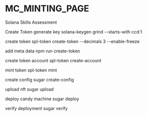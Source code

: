 # MC_MINTING_PAGE
Solana Skills Assessment

Create Token
generate key
solana-keygen grind --starts-with ccd:1

create token
spl-token create-token --decimals 3 --enable-freeze <token path>

add meta data
npm run create-token

create token account
spl-token create-account <token>

mint token
spl-token mint <token>



create config
sugar create-config

upload nft
sugar upload

deploy candy machine
sugar deploy

verify deployment
sugar verify